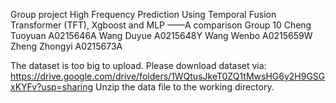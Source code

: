 Group project
High Frequency Prediction Using Temporal Fusion Transformer (TFT), Xgboost and MLP ——A comparison
Group 10
Cheng Tuoyuan    A0215646A
Wang Duyue         A0215648Y
Wang Wenbo        A0215659W
Zheng Zhongyi      A0215673A

The dataset is too big to upload. Please download dataset via: https://drive.google.com/drive/folders/1WQtusJkeT0ZQ1tMwsHG6y2H9GSGxKYFv?usp=sharing
Unzip the data file to the working directory.
